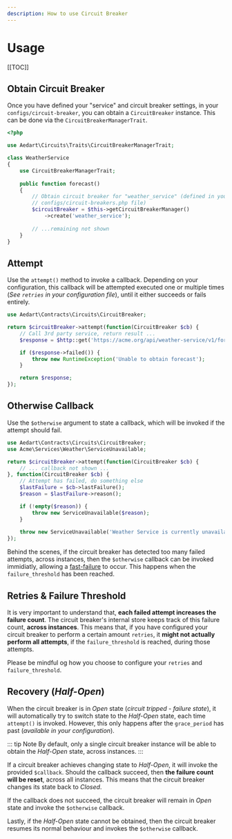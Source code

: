 ```yaml
---
description: How to use Circuit Breaker
---
```


# Usage

[[TOC]]

## Obtain Circuit Breaker

Once you have defined your "service" and circuit breaker settings, in your `configs/circuit-breaker`, you can obtain a `CircuitBreaker` instance.
This can be done via the `CircuitBreakerManagerTrait`.

```php
<?php

use Aedart\Circuits\Traits\CircuitBreakerManagerTrait;

class WeatherService
{
    use CircuitBreakerManagerTrait;
    
    public function forecast()
    {
        // Obtain circuit breaker for "weather_service" (defined in your
        // configs/circuit-breakers.php file)
        $circuitBreaker = $this->getCircuitBreakerManager()
            ->create('weather_service');
            
        // ...remaining not shown
    }
}
```

## Attempt

Use the `attempt()` method to invoke a callback.
Depending on your configuration, this callback will be attempted executed one or multiple times (_See `retries` in your configuration file_), until it either succeeds or fails entirely.

```php
use Aedart\Contracts\Circuits\CircuitBreaker;

return $circuitBreaker->attempt(function(CircuitBreaker $cb) {
    // Call 3rd party service, return result ...
    $response = $http::get('https://acme.org/api/weather-service/v1/forecast');

    if ($response->failed()) {
        throw new RuntimeException('Unable to obtain forecast');
    }

    return $response;
});
```

## Otherwise Callback

Use the `$otherwise` argument to state a callback, which will be invoked if the attempt should fail.

```php
use Aedart\Contracts\Circuits\CircuitBreaker;
use Acme\Services\Weather\ServiceUnavailable;

return $circuitBreaker->attempt(function(CircuitBreaker $cb) {
    // ... callback not shown ...
}, function(CircuitBreaker $cb) {
    // Attempt has failed, do something else
    $lastFailure = $cb->lastFailure();
    $reason = $lastFailure->reason();

    if (!empty($reason)) {
        throw new ServiceUnavailable($reason);
    }
    
    throw new ServiceUnavailable('Weather Service is currently unavailable');
});
```

Behind the scenes, if the circuit breaker has detected too many failed attempts, across instances, then the `$otherwise` callback can be invoked immidiatly, allowing a [fast-failure](https://en.wikipedia.org/wiki/Fail-fast) to occur.
This happens when the `failure_threshold` has been reached.

## Retries & Failure Threshold

It is very important to understand that, **each failed attempt increases the failure count**.
The circuit breaker's internal store keeps track of this failure count, **across instances**.
This means that, if you have configured your circuit breaker to perform a certain amount `retries`, it **might not actually perform all attempts**, if the `failure_threshold` is reached, during those attempts. 

Please be mindful og how you choose to configure your `retries` and `failure_threshold`.

## Recovery (_Half-Open_)

When the circuit breaker is in _Open_ state (_circuit tripped - failure state_), it will automatically try to switch state to the _Half-Open_ state, each time `attempt()` is invoked.
However, this only happens after the `grace_period` has past (_available in your configuration_).

::: tip Note
By default, only a single circuit breaker instance will be able to obtain the _Half-Open_ state, across instances.
:::

If a circuit breaker achieves changing state to _Half-Open_, it will invoke the provided `$callback`.
Should the callback succeed, then **the failure count will be reset**, across all instances.
This means that the circuit breaker changes its state back to _Closed_.

If the callback does not succeed, the circuit breaker will remain in _Open_ state and invoke the `$otherwise` callback. 

Lastly, if the _Half-Open_ state cannot be obtained, then the circuit breaker resumes its normal behaviour and invokes the `$otherwise` callback.

